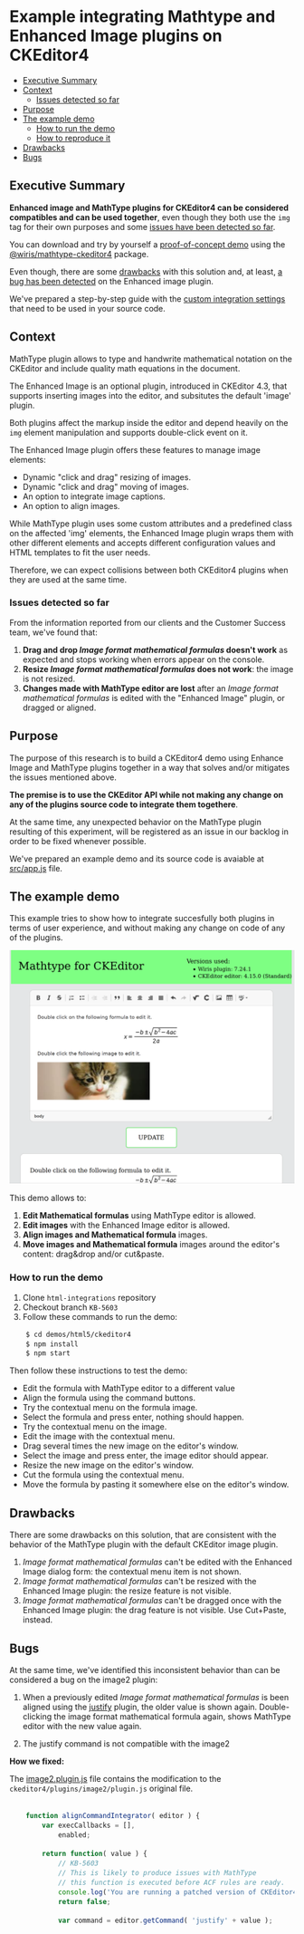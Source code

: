 # Example integrating Mathtype and Enhanced Image plugins on CKEditor4

- [Executive Summary](#executive-summary)
- [Context](#context)
  - [Issues detected so far](#issues-detected-so-far)
- [Purpose](#purpose)
- [The example demo](#the-example-demo)
  - [How to run the demo](#how-to-run-the-demo)
  - [How to reproduce it](#how-to-reproduce-it)
- [Drawbacks](#drawbacks)
- [Bugs](#bugs)

## Executive Summary

**Enhanced image and MathType plugins for CKEditor4 can be considered compatibles and can be used together**, even though they both use the `img` tag for their own purposes and some [issues have been detected so far](#11-issues-detected-so-far).

You can download and try by yourself a [proof-of-concept demo](#how-to-try-it) using the [@wiris/mathtype-ckeditor4](https://www.npmjs.com/package/@wiris/mathtype-ckeditor4) package. 

Even though, there are some [drawbacks](#drawbacks) with this solution and, at least, [a bug has been detected](#bugs) on the Enhanced image plugin. 

We've prepared a step-by-step guide with the [custom integration settings](#how-to-reproduce-it) that need to be used in your source code.

## Context

MathType plugin allows to type and handwrite mathematical notation on the CKEditor and include quality math equations in the document.

The Enhanced Image is an optional plugin, introduced in CKEditor 4.3, that supports inserting images into the editor, and subsitutes the default 'image' plugin.

Both plugins affect the markup inside the editor and depend heavily on the `img` element manipulation and supports double-click event on it.

The Enhanced Image plugin offers these features to manage image elements:
- Dynamic "click and drag" resizing of images.
- Dynamic "click and drag" moving of images.
- An option to integrate image captions.
- An option to align images.

While MathType plugin uses some custom attributes and a predefined class on the affected 'img' elements, the Enhanced Image plugin wraps them with other different elements and accepts different configuration values and HTML templates to fit the user needs. 

Therefore, we can expect collisions between both CKEditor4 plugins when they are used at the same time.

### Issues detected so far

From the information reported from our clients and the Customer Success team, we've found that:

1. **Drag and drop *Image format mathematical formulas* doesn't work** as expected and stops working when errors appear on the console.
2. **Resize *Image format mathematical formulas* does not work**: the image is not resized.
3. **Changes made with MathType editor are lost** after an *Image format mathematical formulas* is edited with the "Enhanced Image" plugin, or dragged or aligned.


## Purpose

The purpose of this research is to build a CKEditor4 demo using Enhance Image and MathType plugins together in a way that solves and/or mitigates the issues mentioned above.

**The premise is to use the CKEditor API while not making any change on any of the plugins source code to integrate them togethere**.

At the same time, any unexpected behavior on the MathType plugin resulting of this experiment, will be registered as an issue in our backlog in order to be fixed whenever possible.

We've prepared an example demo and its source code is avaiable at [src/app.js](src/app.js) file.

## The example demo

This example tries to show how to integrate succesfully both plugins in terms of user experience, and without making any change on code of any of the plugins.

![CKEditor4 with MathType + Image2 demo](./snapshot.png)

This demo allows to: 

1. **Edit Mathematical formulas** using MathType editor is allowed.
2. **Edit images** with the Enhanced Image editor is allowed.
3. **Align images and Mathematical formula** images.
4. **Move images and Mathematical formula** images around the editor's content: drag&drop and/or cut&paste.

### How to run the demo

1. Clone `html-integrations` repository
2. Checkout branch `KB-5603`
3. Follow these commands to run the demo:

```sh
    $ cd demos/html5/ckeditor4
    $ npm install
    $ npm start
```

Then follow these instructions to test the demo:

- Edit the formula with MathType editor to a different value
- Align the formula using the command buttons.
- Try the contextual menu on the formula image.
- Select the formula and press enter, nothing should happen.
- Try the contextual menu on the image.
- Edit the image with the contextual menu.
- Drag several times the new image on the editor's window.
- Select the image and press enter, the image editor should appear.
- Resize the new image on the editor's window.
- Cut the formula using the contextual menu.
- Move the formula by pasting it somewhere else on the editor's window. 



## Drawbacks

There are some drawbacks on this solution, that are consistent with the behavior of the MathType plugin with the default CKEditor image plugin.

1. *Image format mathematical formulas* can't be edited with the Enhanced Image dialog form: the contextual menu item is not shown.
2. *Image format mathematical formulas* can't be resized with the Enhanced Image plugin: the resize feature is not visible. 
3. *Image format mathematical formulas* can't be dragged once with the Enhanced Image plugin: the drag feature is not visible. Use Cut+Paste, instead.

## Bugs

At the same time, we've identified this inconsistent behavior than can be considered a bug on the image2 plugin:

1. When a previously edited *Image format mathematical formulas* is been aligned using the [justify](https://ckeditor.com/cke4/addon/justify) plugin, the older value is shown again. Double-clicking the image format mathematical formula again, shows MathType editor with the new value again.

2. The justify command is not compatible with the image2 

**How we fixed:**

The [image2.plugin.js](/demos/html5/ckeditor4/image2.plugin.js) file contains the modification to the `ckeditor4/plugins/image2/plugin.js` original file. 

```Javascript

	function alignCommandIntegrator( editor ) {
		var execCallbacks = [],
			enabled;

		return function( value ) {
			// KB-5603
			// This is likely to produce issues with MathType
			// this function is executed before ACF rules are ready.
			console.log('You are running a patched version of CKEditor4 image2 plugin for validation purposes with WIRIS MathType plugin.');
			return false;
			
			var command = editor.getCommand( 'justify' + value );

```